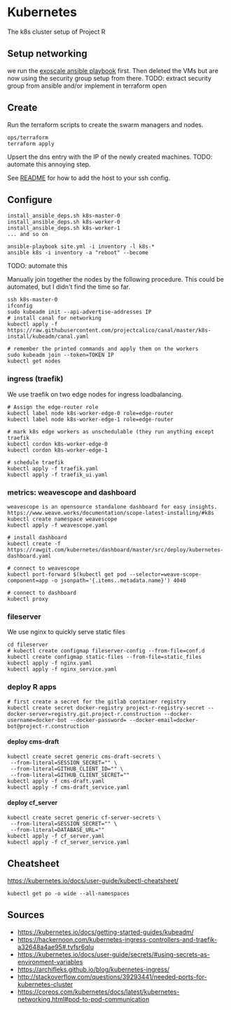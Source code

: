 # Kubernetes

The k8s cluster setup of Project R


## Setup networking
we run the [exoscale ansible playbook](https://github.com/exoscale/multi-master-kubernetes) first. Then deleted the VMs but are now using the security group setup from there.
TODO: extract security group from ansible and/or implement in terraform
open

## Create
Run the terraform scripts to create the swarm managers and nodes.
```
ops/terraform
terraform apply
```
Upsert the dns entry with the IP of the newly created machines.
TODO: automate this annoying step.

See [README](../README.md) for how to add the host to your ssh config.

## Configure
```
install_ansible_deps.sh k8s-master-0
install_ansible_deps.sh k8s-worker-0
install_ansible_deps.sh k8s-worker-1
... and so on

ansible-playbook site.yml -i inventory -l k8s-*
ansible k8s -i inventory -a "reboot" --become
```
TODO: automate this


Manually join together the nodes by the following procedure. This could be automated, but I didn't find the time so far.
```
ssh k8s-master-0
ifconfig
sudo kubeadm init --api-advertise-addresses IP
# install canal for networking
kubectl apply -f https://raw.githubusercontent.com/projectcalico/canal/master/k8s-install/kubeadm/canal.yaml

# remember the printed commands and apply them on the workers
sudo kubeadm join --token=TOKEN IP
kubectl get nodes
```


### ingress (traefik)
We use traefik on two edge nodes for ingress loadbalancing.
```
# Assign the edge-router role
kubectl label node k8s-worker-edge-0 role=edge-router
kubectl label node k8s-worker-edge-1 role=edge-router

# mark k8s edge workers as unschedulable (they run anything except traefik
kubectl cordon k8s-worker-edge-0
kubectl cordon k8s-worker-edge-1

# schedule traefik
kubectl apply -f traefik.yaml
kubectl apply -f traefik_ui.yaml
```

### metrics: weavescope and dashboard
```
weavescope is an opensource standalone dashboard for easy insights.
https://www.weave.works/documentation/scope-latest-installing/#k8s
kubectl create namespace weavescope
kubectl apply -f weavescope.yaml

# install dashboard
kubectl create -f https://rawgit.com/kubernetes/dashboard/master/src/deploy/kubernetes-dashboard.yaml

# connect to weavescope
kubectl port-forward $(kubectl get pod --selector=weave-scope-component=app -o jsonpath='{.items..metadata.name}') 4040

# connect to dashboard
kubectl proxy
```

### fileserver
We use nginx to quickly serve static files
```
cd fileserver
# kubectl create configmap fileserver-config --from-file=conf.d
kubectl create configmap static-files --from-file=static_files
kubectl apply -f nginx.yaml
kubectl apply -f nginx_service.yaml
```

### deploy R apps
```
# first create a secret for the gitlab container registry
kubectl create secret docker-registry project-r-registry-secret --docker-server=registry.git.project-r.construction --docker-username=docker-bot --docker-password= --docker-email=docker-bot@project-r.construction
```

#### deploy cms-draft
```
kubectl create secret generic cms-draft-secrets \
 --from-literal=SESSION_SECRET="" \
 --from-literal=GITHUB_CLIENT_ID="" \
 --from-literal=GITHUB_CLIENT_SECRET=""
kubectl apply -f cms-draft.yaml
kubectl apply -f cms-draft_service.yaml
```

#### deploy cf_server
```
kubectl create secret generic cf-server-secrets \
 --from-literal=SESSION_SECRET="" \
 --from-literal=DATABASE_URL=""
kubectl apply -f cf_server.yaml
kubectl apply -f cf_server_service.yaml
```


## Cheatsheet
https://kubernetes.io/docs/user-guide/kubectl-cheatsheet/
```
kubectl get po -o wide --all-namespaces
```

## Sources
- https://kubernetes.io/docs/getting-started-guides/kubeadm/
- https://hackernoon.com/kubernetes-ingress-controllers-and-traefik-a32648a4ae95#.tvfsr6qlu
- https://kubernetes.io/docs/user-guide/secrets/#using-secrets-as-environment-variables
- https://archifleks.github.io/blog/kubernetes-ingress/
- http://stackoverflow.com/questions/39293441/needed-ports-for-kubernetes-cluster
- https://coreos.com/kubernetes/docs/latest/kubernetes-networking.html#pod-to-pod-communication
